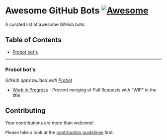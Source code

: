 # Awesome GitHub Bots [![Awesome](https://cdn.rawgit.com/sindresorhus/awesome/d7305f38d29fed78fa85652e3a63e154dd8e8829/media/badge.svg)](https://github.com/sindresorhus/awesome)

A curated list of awesome GitHub bots. 

## Table of Contents
- [Probot bot's](#probot)

---

### Probot bot's

*GitHub apps builded with [Probot](https://probot.github.io/)*

* [Work In Progress](https://github.com/wip/app) - Prevent merging of Pull Requests with "WIP" in the title

## Contributing
Your contributions are more than welcome! 

Please take a look at the [contribution guidelines](CONTRIBUTING.md) first.
